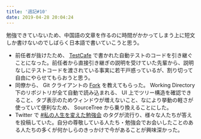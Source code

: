 ```yaml
---
title: '週記#10'
date: 2019-04-28 20:04:24
---
```

勉強できていないため、中国語の文章を作るのに時間がかかってしまう上に短文しか書けないのでしばらく日本語で書いていこうと思う。
- 前任者が抜けたため、 [TestCafe](https://devexpress.github.io/testcafe/) で書かれた自動テストのコードを引き継ぐことになった。前任者から直接引き継ぎの説明を受けていた先輩から、説明なしにテストコードを渡されている事実に若干戸惑っているが、割り切って自由にやらせてもらおうと思う。
- 同僚から、 Git クライアントの [Fork](https://git-fork.com) を教えてもらった。 Working Directory 下のリポジトリが全て自動で読み込まれる、 UI 上でツリー構造を確認できること、タブ表示のためウィンドウが増えないこと、なにより挙動の軽さが使っていて便利なため、 SourceTree から乗り換えることにした。
- Twitter で [#私の人生を変えた勉強会](https://twitter.com/hashtag/私の人生を変えた勉強会?src=hash) のタグが流行り、様々な人たちが答えを投稿していた。自分の尊敬している人たち・勉強会でお会いしたことのある人たちの多くが何かしらのきっかけで今があることが興味深かった。